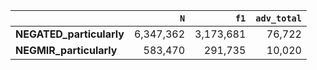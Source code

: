 |                          |       `N` |      `f1` |   `adv_total` |
|:-------------------------|----------:|----------:|--------------:|
| **NEGATED_particularly** | 6,347,362 | 3,173,681 |        76,722 |
| **NEGMIR_particularly**  |   583,470 |   291,735 |        10,020 |